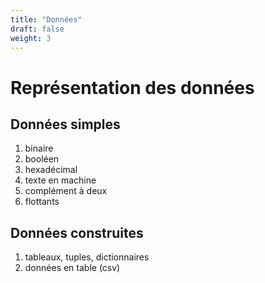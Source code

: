 ```yaml
---
title: "Données"
draft: false
weight: 3
---
```


# Représentation des données


## Données simples

1. binaire
2. booléen
3. hexadécimal
4. texte en machine
5. complément à deux
6. flottants

## Données construites

1. tableaux, tuples, dictionnaires
2. données en table (csv)
